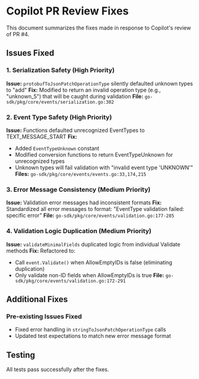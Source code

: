 # Copilot PR Review Fixes

This document summarizes the fixes made in response to Copilot's review of PR #4.

## Issues Fixed

### 1. Serialization Safety (High Priority)
**Issue:** `protobufToJsonPatchOperationType` silently defaulted unknown types to "add"
**Fix:** Modified to return an invalid operation type (e.g., "unknown_5") that will be caught during validation
**File:** `go-sdk/pkg/core/events/serialization.go:302`

### 2. Event Type Safety (High Priority)  
**Issue:** Functions defaulted unrecognized EventTypes to TEXT_MESSAGE_START
**Fix:** 
- Added `EventTypeUnknown` constant
- Modified conversion functions to return EventTypeUnknown for unrecognized types
- Unknown types will fail validation with "invalid event type 'UNKNOWN'"
**Files:** `go-sdk/pkg/core/events/events.go:33,174,215`

### 3. Error Message Consistency (Medium Priority)
**Issue:** Validation error messages had inconsistent formats
**Fix:** Standardized all error messages to format: "EventType validation failed: specific error"
**File:** `go-sdk/pkg/core/events/validation.go:177-285`

### 4. Validation Logic Duplication (Medium Priority)
**Issue:** `validateMinimalFields` duplicated logic from individual Validate methods
**Fix:** Refactored to:
- Call `event.Validate()` when AllowEmptyIDs is false (eliminating duplication)
- Only validate non-ID fields when AllowEmptyIDs is true
**File:** `go-sdk/pkg/core/events/validation.go:172-291`

## Additional Fixes

### Pre-existing Issues Fixed
- Fixed error handling in `stringToJsonPatchOperationType` calls
- Updated test expectations to match new error message format

## Testing
All tests pass successfully after the fixes.